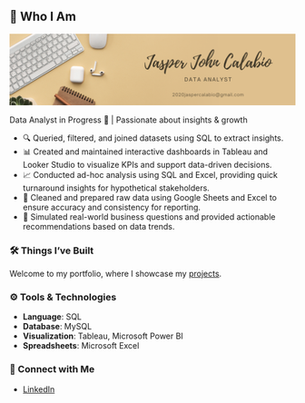 ## 👋 Who I Am

![Brown and Gray Simple Personal LinkedIn Banner](https://raw.githubusercontent.com/JapCalabyu/Portfolio/main/Black%20and%20Beige%20Modern%20Handwriting%20Professional%20Business%20LinkedIn%20Banner.png)

Data Analyst in Progress 🚀 | Passionate about insights & growth

- 🔍 Queried, filtered, and joined datasets using SQL to extract insights.
- 📊 Created and maintained interactive dashboards in Tableau and Looker Studio to visualize KPIs and support data-driven decisions.
- 📈 Conducted ad-hoc analysis using SQL and Excel, providing quick turnaround insights for hypothetical stakeholders.
- 🧹 Cleaned and prepared raw data using Google Sheets and Excel to ensure accuracy and consistency for reporting.
- 📁 Simulated real-world business questions and provided actionable recommendations based on data trends.

### 🛠️ Things I’ve Built

Welcome to my portfolio, where I showcase my [projects](https://github.com/JapCalabyu/List-of-Projects/blob/main/README.md).

### ⚙️ Tools & Technologies
- **Language**: SQL  
- **Database**: MySQL  
- **Visualization**: Tableau, Microsoft Power BI  
- **Spreadsheets**: Microsoft Excel

### 🏢 Connect with Me
- [LinkedIn](https://www.linkedin.com/in/jasper-john-calabio-619b23237)
